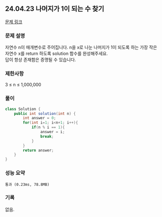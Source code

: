## 24.04.23 나머지가 1이 되는 수 찾기
[문제 링크](https://school.programmers.co.kr/learn/courses/30/lessons/87389)

### 문제 설명
자연수 n이 매개변수로 주어집니다. n을 x로 나눈 나머지가 1이 되도록 하는 가장 작은 자연수 x를 return 하도록 solution 함수를 완성해주세요.  
답이 항상 존재함은 증명될 수 있습니다.

### 제한사항
3 ≤ n ≤ 1,000,000

### 풀이
```java
class Solution {
    public int solution(int n) {
        int answer = 0;
        for(int i=1; i<n+1; i++){
            if(n % i == 1){
                answer = i;
                break;
            }
        }
        return answer;
    }
}
```

### 성능 요약
	통과 (0.23ms, 78.8MB)

### 기록
없음.
